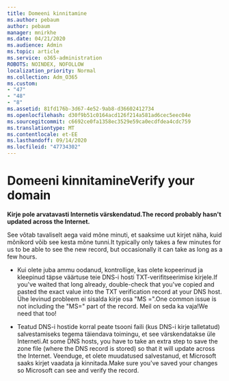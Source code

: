 ```yaml
---
title: Domeeni kinnitamine
ms.author: pebaum
author: pebaum
manager: mnirkhe
ms.date: 04/21/2020
ms.audience: Admin
ms.topic: article
ms.service: o365-administration
ROBOTS: NOINDEX, NOFOLLOW
localization_priority: Normal
ms.collection: Adm_O365
ms.custom:
- "47"
- "48"
- "8"
ms.assetid: 81fd176b-3d67-4e52-9ab8-d36602412734
ms.openlocfilehash: d30f9b51c0164acd126f214a581ad6cec5eec04e
ms.sourcegitcommit: c6692ce0fa1358ec3529e59ca0ecdfdea4cdc759
ms.translationtype: MT
ms.contentlocale: et-EE
ms.lasthandoff: 09/14/2020
ms.locfileid: "47734302"
---
```

# <a name="verify-your-domain"></a><span data-ttu-id="171cf-102">Domeeni kinnitamine</span><span class="sxs-lookup"><span data-stu-id="171cf-102">Verify your domain</span></span>

 <span data-ttu-id="171cf-103">**Kirje pole arvatavasti Internetis värskendatud.**</span><span class="sxs-lookup"><span data-stu-id="171cf-103">**The record probably hasn't updated across the Internet.**</span></span>
  
<span data-ttu-id="171cf-104">See võtab tavaliselt aega vaid mõne minuti, et saaksime uut kirjet näha, kuid mõnikord võib see kesta mõne tunni.</span><span class="sxs-lookup"><span data-stu-id="171cf-104">It typically only takes a few minutes for us to be able to see the new record, but occasionally it can take as long as a few hours.</span></span> 
  
- <span data-ttu-id="171cf-105">Kui olete juba ammu oodanud, kontrollige, kas olete kopeerinud ja kleepinud täpse väärtuse teie DNS-i hosti TXT-verifitseerimise kirjele.</span><span class="sxs-lookup"><span data-stu-id="171cf-105">If you've waited that long already, double-check that you've copied and pasted the exact value into the TXT verification record at your DNS host.</span></span> <span data-ttu-id="171cf-106">Ühe levinud probleem ei sisalda kirje osa "MS =".</span><span class="sxs-lookup"><span data-stu-id="171cf-106">One common issue is not including the "MS=" part of the record.</span></span> <span data-ttu-id="171cf-107">Meil on seda ka vaja!</span><span class="sxs-lookup"><span data-stu-id="171cf-107">We need that too!</span></span>

- <span data-ttu-id="171cf-108">Teatud DNS-i hostide korral peate tsooni faili (kus DNS-i kirje talletatud) salvestamiseks tegema täiendava toimingu, et see värskendatakse üle Interneti.</span><span class="sxs-lookup"><span data-stu-id="171cf-108">At some DNS hosts, you have to take an extra step to save the zone file (where the DNS record is stored) so that it will update across the Internet.</span></span> <span data-ttu-id="171cf-109">Veenduge, et olete muudatused salvestanud, et Microsoft saaks kirjet vaadata ja kinnitada.</span><span class="sxs-lookup"><span data-stu-id="171cf-109">Make sure you've saved your changes so Microsoft can see and verify the record.</span></span>
